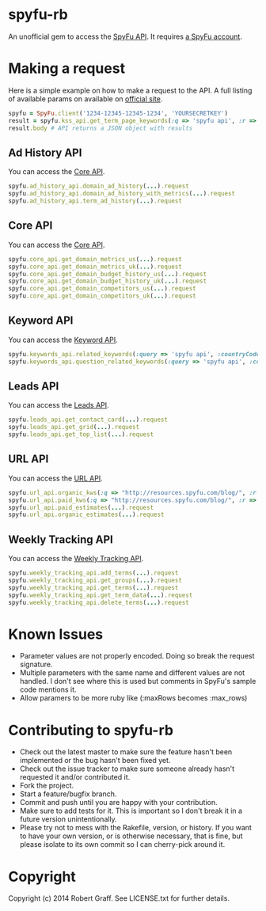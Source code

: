 # spyfu-rb

An unofficial gem to access the [SpyFu API](https://www.spyfu.com/api). It requires [a SpyFu account](https://www.spyfu.com/api/get-started).

# Making a request

Here is a simple example on how to make a request to the API. A full listing of available params on available on [official site](https://www.spyfu.com/api). 

```ruby
spyfu = SpyFu.client('1234-12345-12345-1234', 'YOURSECRETKEY')
result = spyfu.kss_api.get_term_page_keywords(:q => 'spyfu api', :r => 100).request
result.body # API returns a JSON object with results
```

## Ad History API

You can access the [Core API](https://www.spyfu.com/api/docs/core).

```ruby
spyfu.ad_history_api.domain_ad_history(...).request
spyfu.ad_history_api.domain_ad_history_with_metrics(...).request
spyfu.ad_history_api.term_ad_history(...).request
```

## Core API

You can access the [Core API](https://www.spyfu.com/api/docs/core).

```ruby
spyfu.core_api.get_domain_metrics_us(...).request
spyfu.core_api.get_domain_metrics_uk(...).request
spyfu.core_api.get_domain_budget_history_us(...).request
spyfu.core_api.get_domain_budget_history_uk(...).request
spyfu.core_api.get_domain_competitors_us(...).request
spyfu.core_api.get_domain_competitors_uk(...).request
```

## Keyword API

You can access the [Keyword API](https://www.spyfu.com/api/docs/keywords#tag/Related-Keywords).

```ruby
spyfu.keywords_api.related_keywords(:query => 'spyfu api', :countryCode => 'US', :api_key => '....').request
spyfu.keywords_api.question_related_keywords(:query => 'spyfu api', :countryCode => 'US', :api_key => '....').request
```

## Leads API

You can access the [Leads API](https://www.spyfu.com/api/docs/leads).

```ruby
spyfu.leads_api.get_contact_card(...).request
spyfu.leads_api.get_grid(...).request
spyfu.leads_api.get_top_list(...).request
```

## URL API

You can access the [URL API](https://www.spyfu.com/api/docs/url).

```ruby
spyfu.url_api.organic_kws(:q => "http://resources.spyfu.com/blog/", :r => 100).request
spyfu.url_api.paid_kws(:q => "http://resources.spyfu.com/blog/", :r => 100).request
spyfu.url_api.paid_estimates(...).request
spyfu.url_api.organic_estimates(...).request
```

## Weekly Tracking API

You can access the [Weekly Tracking API](https://www.spyfu.com/api/docs/weekly-tracking).

```ruby
spyfu.weekly_tracking_api.add_terms(...).request
spyfu.weekly_tracking_api.get_groups(...).request
spyfu.weekly_tracking_api.get_terms(...).request
spyfu.weekly_tracking_api.get_term_data(...).request
spyfu.weekly_tracking_api.delete_terms(...).request
```

# Known Issues

* Parameter values are not properly encoded. Doing so break the request signature.
* Multiple parameters with the same name and different values are not handled. I don't see where this is used but comments in SpyFu's sample code mentions it.
* Allow paramers to be more ruby like (:maxRows becomes :max_rows)


# Contributing to spyfu-rb

* Check out the latest master to make sure the feature hasn't been implemented or the bug hasn't been fixed yet.
* Check out the issue tracker to make sure someone already hasn't requested it and/or contributed it.
* Fork the project.
* Start a feature/bugfix branch.
* Commit and push until you are happy with your contribution.
* Make sure to add tests for it. This is important so I don't break it in a future version unintentionally.
* Please try not to mess with the Rakefile, version, or history. If you want to have your own version, or is otherwise necessary, that is fine, but please isolate to its own commit so I can cherry-pick around it.

# Copyright

Copyright (c) 2014 Robert Graff. See LICENSE.txt for further details.
